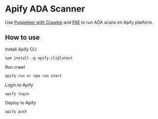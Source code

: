 # Apify ADA Scanner
Use [Puppeteer with Crawlee](https://crawlee.dev/api/puppeteer-crawler/class/PuppeteerCrawler) and [FAE](https://github.com/opena11y/evaluation-library) to run ADA scans on Apify platform.

## How to use
Install Apify CLI
```
npm install -g apify-cli@latest 
```

Run crawl
```
apify run or npm run start
```

Login to Apify
```
apify login
```

Deploy to Apify
```
apify push
```
